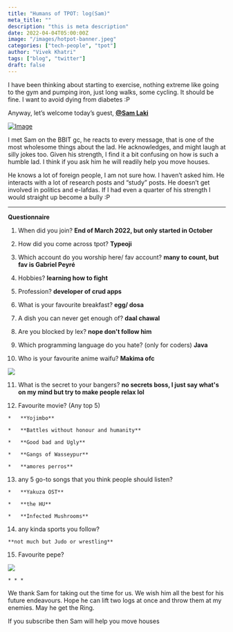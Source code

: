 ```yaml
---
title: "Humans of TPOT: log(Sam)"
meta_title: ""
description: "this is meta description"
date: 2022-04-04T05:00:00Z
image: "/images/hotpot-banner.jpeg"
categories: ["tech-people", "tpot"]
author: "Vivek Khatri"
tags: ["blog", "twitter"]
draft: false
---
```


I have been thinking about starting to exercise, nothing extreme like going to the gym and pumping iron, just long walks, some cycling. It should be fine. I want to avoid dying from diabetes :P

Anyway, let’s welcome today’s guest, **[@Sam Laki](https://x.com/samlakig?s=20)**

[![Image](https://substack-post-media.s3.amazonaws.com/public/images/20f3156f-074a-4505-aee4-18b551854369_400x400.jpeg "Image")](https://substackcdn.com/image/fetch/f_auto,q_auto:good,fl_progressive:steep/https%3A%2F%2Fsubstack-post-media.s3.amazonaws.com%2Fpublic%2Fimages%2F20f3156f-074a-4505-aee4-18b551854369_400x400.jpeg)

I met Sam on the BBIT gc, he reacts to every message, that is one of the most wholesome things about the lad. He acknowledges, and might laugh at silly jokes too. Given his strength, I find it a bit confusing on how is such a humble lad. I think if you ask him he will readily help you move houses.

He knows a lot of foreign people, I am not sure how. I haven’t asked him. He interacts with a lot of research posts and “study” posts. He doesn’t get involved in politics and e-lafdas. If I had even a quarter of his strength I would straight up become a bully :P

* * *

**Questionnaire**

1.  When did you join? **End of March 2022, but only started in October**
    
2.  How did you come across tpot? **Typeoji**
    
3.  Which account do you worship here/ fav account? **many to count, but fav is Gabriel Peyré**
    
4.  Hobbies? **learning how to fight**
    
5.  Profession? **developer of crud apps**
    
6.  What is your favourite breakfast? **egg/ dosa**
    
7.  A dish you can never get enough of? **daal chawal**
    
8.  Are you blocked by lex? **nope don't follow him**
    
9.  Which programming language do you hate? (only for coders) **Java**
    
10.  Who is your favourite anime waifu? **Makima ofc**
    
[![](https://substack-post-media.s3.amazonaws.com/public/images/d5444c7d-e0bc-4049-9e7a-3f63f9b36b40_1200x630.jpeg)](https://substackcdn.com/image/fetch/f_auto,q_auto:good,fl_progressive:steep/https%3A%2F%2Fsubstack-post-media.s3.amazonaws.com%2Fpublic%2Fimages%2Fd5444c7d-e0bc-4049-9e7a-3f63f9b36b40_1200x630.jpeg)
    
11.  What is the secret to your bangers? **no secrets boss, I just say what's on my mind but try to make people relax lol**
    
12.  Favourite movie? (Any top 5)
    
    *   **Yojimbo**
        
    *   **Battles without honour and humanity**
        
    *   **Good bad and Ugly**
        
    *   **Gangs of Wasseypur**
        
    *   **amores perros**
        
13.  any 5 go-to songs that you think people should listen?
    
    *   **Yakuza OST**
        
    *   **the HU**
        
    *   **Infected Mushrooms**
        
14.  any kinda sports you follow?
    
    **not much but Judo or wrestling**
    
15.  Favourite pepe?
    
[![](https://substack-post-media.s3.amazonaws.com/public/images/359d0b27-87a9-48cd-b659-b2d0af2fb6d4_220x157.gif)](https://substackcdn.com/image/fetch/f_auto,q_auto:good,fl_progressive:steep/https%3A%2F%2Fsubstack-post-media.s3.amazonaws.com%2Fpublic%2Fimages%2F359d0b27-87a9-48cd-b659-b2d0af2fb6d4_220x157.gif)
    
    * * *
    

We thank Sam for taking out the time for us. We wish him all the best for his future endeavours. Hope he can lift two logs at once and throw them at my enemies. May he get the Ring.

If you subscribe then Sam will help you move houses